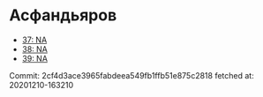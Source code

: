 # Асфандьяров
- [37: NA](37.md)
- [38: NA](38.md)
- [39: NA](39.md)

Commit: 2cf4d3ace3965fabdeea549fb1ffb51e875c2818
 fetched at: 20201210-163210

